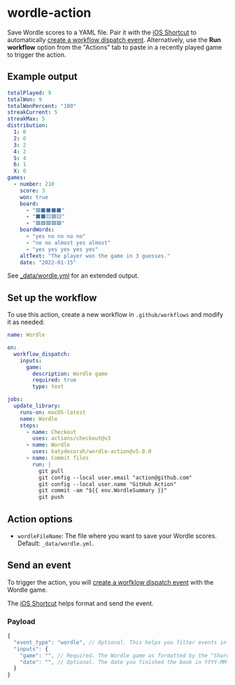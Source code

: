 # wordle-action

Save Wordle scores to a YAML file. Pair it with the [iOS Shortcut](shortcut/README.md) to automatically [create a workflow dispatch event](https://docs.github.com/en/rest/actions/workflows#create-a-workflow-dispatch-event). Alternatively, use the **Run workflow** option from the "Actions" tab to paste in a recently played game to trigger the action.

## Example output

```yaml
totalPlayed: 9
totalWon: 9
totalWonPercent: "100"
streakCurrent: 5
streakMax: 5
distribution:
  1: 0
  2: 0
  3: 2
  4: 2
  5: 4
  6: 1
  X: 0
games:
  - number: 210
    score: 3
    won: true
    board:
      - "🟩⬛⬛⬛⬛"
      - "⬛⬛🟨🟩🟨"
      - "🟩🟩🟩🟩🟩"
    boardWords:
      - "yes no no no no"
      - "no no almost yes almost"
      - "yes yes yes yes yes"
    altText: "The player won the game in 3 guesses."
    date: "2022-01-15"
```

See [\_data/wordle.yml](https://github.com/katydecorah/wordle-action/blob/main/_data/wordle.yml) for an extended output.

<!-- START GENERATED DOCUMENTATION -->

## Set up the workflow

To use this action, create a new workflow in `.github/workflows` and modify it as needed:

```yml
name: Wordle

on:
  workflow_dispatch:
    inputs:
      game:
        description: Wordle game
        required: true
        type: text

jobs:
  update_library:
    runs-on: macOS-latest
    name: Wordle
    steps:
      - name: Checkout
        uses: actions/checkout@v3
      - name: Wordle
        uses: katydecorah/wordle-action@v5.0.0
      - name: Commit files
        run: |
          git pull
          git config --local user.email "action@github.com"
          git config --local user.name "GitHub Action"
          git commit -am "${{ env.WordleSummary }}"
          git push
```

## Action options

- `wordleFileName`: The file where you want to save your Wordle scores. Default: `_data/wordle.yml`.

<!-- END GENERATED DOCUMENTATION -->

## Send an event

To trigger the action, you will [create a worfklow dispatch event](https://docs.github.com/en/rest/actions/workflows#create-a-workflow-dispatch-event) with the Wordle game.

The [iOS Shortcut](shortcut/README.md) helps format and send the event.

### Payload

```js
{
  "event_type": "wordle", // Optional. This helps you filter events in the workflow, in case you have more than one.
  "inputs": {
    "game": "", // Required. The Wordle game as formatted by the "Share" option seen after completing a game.
    "date": "", // Optional. The date you finished the book in YYYY-MM-DD format. The default date is today.
  }
}
```
